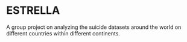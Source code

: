 # ESTRELLA
A group project on analyzing the suicide datasets around the world on different countries within different continents.
